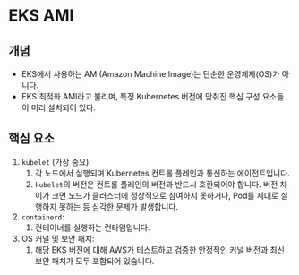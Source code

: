 # EKS AMI

## 개념

- EKS에서 사용하는 AMI(Amazon Machine Image)는 단순한 운영체제(OS)가 아니다.
- EKS 최적화 AMI라고 불리며, 특정 Kubernetes 버전에 맞춰진 핵심 구성 요소들이 미리 설치되어 있다.

## 핵심 요소

1. `kubelet` (가장 중요): 
   1. 각 노드에서 실행되며 Kubernetes 컨트롤 플레인과 통신하는 에이전트입니다. 
   2. `kubelet`의 버전은 컨트롤 플레인의 버전과 반드시 호환되어야 합니다. 버전 차이가 크면 노드가 클러스터에 정상적으로 참여하지 못하거나, Pod를 제대로 실행하지 못하는 등 심각한 문제가 발생합니다.
2. `containerd`: 
   1. 컨테이너를 실행하는 런타임입니다.
3. OS 커널 및 보안 패치: 
   1. 해당 EKS 버전에 대해 AWS가 테스트하고 검증한 안정적인 커널 버전과 최신 보안 패치가 모두 포함되어 있습니다.